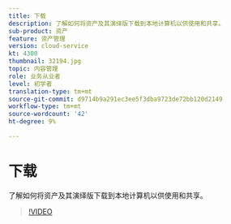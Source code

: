 ```yaml
---
title: 下载
description: 了解如何将资产及其演绎版下载到本地计算机以供使用和共享。
sub-product: 资产
feature: 资产管理
version: cloud-service
kt: 4300
thumbnail: 32194.jpg
topic: 内容管理
role: 业务从业者
level: 初学者
translation-type: tm+mt
source-git-commit: d9714b9a291ec3ee5f3dba9723de72bb120d2149
workflow-type: tm+mt
source-wordcount: '42'
ht-degree: 9%

---
```



# 下载

了解如何将资产及其演绎版下载到本地计算机以供使用和共享。

>[!VIDEO](https://video.tv.adobe.com/v/35090/?quality=12&learn=on&hidetitle=true)
